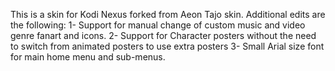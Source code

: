 This is a skin for Kodi Nexus forked from Aeon Tajo skin. 
Additional edits are the following:
  1- Support for manual change of custom music and video genre fanart and icons.
  2- Support for Character posters without the need to switch from animated posters to use extra posters
  3- Small Arial size font for main home menu and sub-menus.
